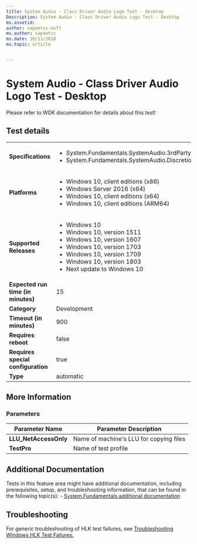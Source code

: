 ```yaml
---
title: System Audio - Class Driver Audio Logo Test - Desktop
Description: System Audio - Class Driver Audio Logo Test - Desktop
ms.assetid: 
author: sapaetsc-msft
ms.author: sapaetsc
ms.date: 10/11/2018
ms.topic: article


---
```


# System Audio - Class Driver Audio Logo Test - Desktop

Please refer to WDK documentation for details about this test!



## Test details
|||
|---|---|
| **Specifications**  | <ul><li>System.Fundamentals.SystemAudio.3rdPartyDriver.UAA</li><li>System.Fundamentals.SystemAudio.Discretional</li></ul> |  
| **Platforms**   | <ul><li>Windows 10, client editions (x86)</li><li>Windows Server 2016 (x64)</li><li>Windows 10, client editions (x64)</li><li>Windows 10, client editions (ARM64)</li></ul> |
| **Supported Releases** | <ul><li>Windows 10</li><li>Windows 10, version 1511</li><li>Windows 10, version 1607</li><li>Windows 10, version 1703</li><li>Windows 10, version 1709</li><li>Windows 10, version 1803</li><li>Next update to Windows 10</li></ul> |
|**Expected run time (in minutes)**| 15 |
|**Category**| Development |
|**Timeout (in minutes)**| 900 |
|**Requires reboot**| false |
|**Requires special configuration**| true |
|**Type**| automatic |

## More Information
### Parameters
| Parameter Name | Parameter Description |
| --- | --- |
| **LLU_NetAccessOnly** | Name of machine's LLU for copying files |
| **TestPro** | Name of test profile |


## Additional Documentation
Tests in this feature area might have additional documentation, including prerequisites, setup, and troubleshooting information, that can be found in the following topic(s): - [System.Fundamentals additional documentation](system-fundamentals-additional-documentation.md)



## Troubleshooting
For generic troubleshooting of HLK test failures, see [Troubleshooting Windows HLK Test Failures.](..\user\troubleshooting-windows-hlk-test-failures.md)